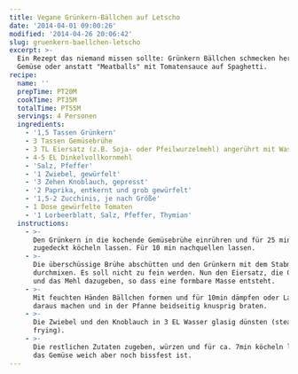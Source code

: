 ```yaml
---
title: Vegane Grünkern-Bällchen auf Letscho
date: '2014-04-01 09:00:26'
modified: '2014-04-26 20:06:42'
slug: gruenkern-baellchen-letscho
excerpt: >-
  Ein Rezept das niemand missen sollte: Grünkern Bällchen schmecken herrlich zu
  Gemüse oder anstatt "Meatballs" mit Tomatensauce auf Spaghetti. 
recipe:
  name: ''
  prepTime: PT20M
  cookTime: PT35M
  totalTime: PT55M
  servings: 4 Personen
  ingredients:
    - '1,5 Tassen Grünkern'
    - 3 Tassen Gemüsebrühe
    - 3 TL Eiersatz (z.B. Soja- oder Pfeilwurzelmehl) angerührt mit Wasser
    - 4-5 EL Dinkelvollkornmehl
    - 'Salz, Pfeffer'
    - '1 Zwiebel, gewürfelt'
    - '3 Zehen Knoblauch, gepresst'
    - '2 Paprika, entkernt und grob gewürfelt'
    - '1,5-2 Zucchinis, je nach Größe'
    - 1 Dose gewürfelte Tomaten
    - '1 Lorbeerblatt, Salz, Pfeffer, Thymian'
  instructions:
    - >-
      Den Grünkern in die kochende Gemüsebrühe einrühren und für 25 min
      zugedeckt köcheln lassen. Für 10 min nachquellen lassen.
    - >-
      Die überschüssige Brühe abschütten und den Grünkern mit dem Stabmixer grob
      durchmixen. Es soll nicht zu fein werden. Nun den Eiersatz, die Gewürze
      und das Mehl dazugeben, so dass eine formbare Masse entsteht.
    - >-
      Mit feuchten Händen Bällchen formen und für 10min dämpfen oder Laibchen
      daraus machen und in der Pfanne beidseitig knusprig braten.
    - >-
      Die Zwiebel und den Knoblauch in 3 EL Wasser glasig dünsten (steam
      frying).
    - >-
      Die restlichen Zutaten zugeben, würzen und für ca. 7min köcheln lassen bis
      das Gemüse weich aber noch bissfest ist.
---
```


